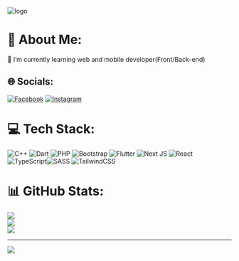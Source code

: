 
![logo](https://images.wondershare.com/filmora/article-images/what-is-gif.gif)



# 💫 About Me:
🌱 I’m currently learning web and mobile developer(Front/Back-end)


## 🌐 Socials:
[![Facebook](https://img.shields.io/badge/Facebook-%231877F2.svg?logo=Facebook&logoColor=white)](https://facebook.com/https://www.facebook.com/supasek.laobutsa) [![Instagram](https://img.shields.io/badge/Instagram-%23E4405F.svg?logo=Instagram&logoColor=white)](https://instagram.com/https://www.instagram.com/skubb___/) 

# 💻 Tech Stack:
![C++](https://img.shields.io/badge/c++-%2300599C.svg?style=for-the-badge&logo=c%2B%2B&logoColor=white) ![Dart](https://img.shields.io/badge/dart-%230175C2.svg?style=for-the-badge&logo=dart&logoColor=white) ![PHP](https://img.shields.io/badge/php-%23777BB4.svg?style=for-the-badge&logo=php&logoColor=white) ![Bootstrap](https://img.shields.io/badge/bootstrap-%23563D7C.svg?style=for-the-badge&logo=bootstrap&logoColor=white) ![Flutter](https://img.shields.io/badge/Flutter-%2302569B.svg?style=for-the-badge&logo=Flutter&logoColor=white) ![Next JS](https://img.shields.io/badge/Next-black?style=for-the-badge&logo=next.js&logoColor=white) ![React](https://img.shields.io/badge/react-%2320232a.svg?style=for-the-badge&logo=react&logoColor=%2361DAFB)   ![TypeScript](https://img.shields.io/badge/typescript-%23007ACC.svg?style=for-the-badge&logo=typescript&logoColor=white)![SASS](https://img.shields.io/badge/SASS-hotpink.svg?style=for-the-badge&logo=SASS&logoColor=white) ![TailwindCSS](https://img.shields.io/badge/tailwindcss-%2338B2AC.svg?style=for-the-badge&logo=tailwind-css&logoColor=white)
# 📊 GitHub Stats:
![](https://github-readme-stats.vercel.app/api?username=SupaseKLs&theme=react&hide_border=false&include_all_commits=true&count_private=true)<br/>
![](https://github-readme-streak-stats.herokuapp.com/?user=SupaseKLs&theme=react&hide_border=false)<br/>
![](https://github-readme-stats.vercel.app/api/top-langs/?username=SupaseKLs&theme=react&hide_border=false&include_all_commits=true&count_private=true&layout=compact)

---
[![](https://visitcount.itsvg.in/api?id=SupaseKLs&icon=5&color=1)](https://visitcount.itsvg.in)

<!-- Proudly created with GPRM ( https://gprm.itsvg.in ) -->

